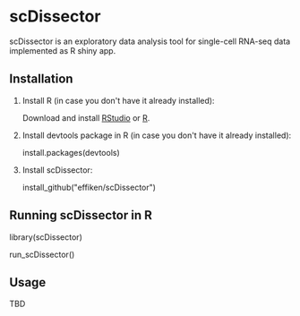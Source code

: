 # scDissector
scDissector is an exploratory data analysis tool for single-cell RNA-seq data implemented as R shiny app.


## Installation

1.  Install R (in case you don't have it already installed):

    Download and install [RStudio](https://www.rstudio.com/) or [R](https://cran.r-project.org/).
    
2.  Install devtools package in R (in case you don't have it already installed):

    install.packages(devtools)
    
3.  Install scDissector:

    install_github("effiken/scDissector")



## Running scDissector in R

library(scDissector)

run_scDissector()

## Usage

TBD
